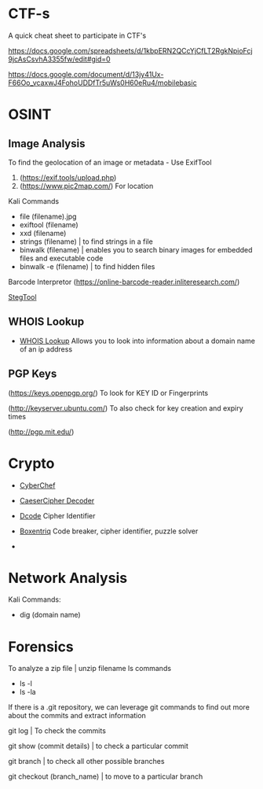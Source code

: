 # CTF-s

A quick cheat sheet to participate in CTF's 

https://docs.google.com/spreadsheets/d/1kbpERN2QCcYjCfLT2RgkNpioFcj9jcAsCsvhA3355fw/edit#gid=0

https://docs.google.com/document/d/13jy41Ux-F66Oo_vcaxwJ4FohoUDDfTr5uWs0H60eRu4/mobilebasic

# OSINT

## Image Analysis

To find the geolocation of an image or metadata - Use ExifTool
1. (https://exif.tools/upload.php)
2. (https://www.pic2map.com/) For location

Kali Commands
- file (filename).jpg
- exiftool (filename)
- xxd (filename)
- strings (filename) | to find strings in a file
- binwalk (filename) | enables you to search binary images for embedded files and executable code
- binwalk -e (filename) | to find hidden files

Barcode Interpretor (https://online-barcode-reader.inliteresearch.com/)

[StegTool](https://georgeom.net/StegOnline/checklist)


## WHOIS Lookup 

- [WHOIS Lookup](https://www.whois.com/whois/)
  Allows you to look into information about a domain name of an ip address

## PGP Keys

(https://keys.openpgp.org/) To look for KEY ID or Fingerprints


(http://keyserver.ubuntu.com/) To also check for key creation and expiry times


(http://pgp.mit.edu/)

# Crypto 

- [CyberChef](https://gchq.github.io/CyberChef/)

- [CaeserCipher Decoder](https://cryptii.com/pipes/caesar-cipher-decoder)

- [Dcode](https://www.dcode.fr/tools-list) Cipher Identifier

- [Boxentriq](https://www.boxentriq.com/)  Code breaker, cipher identifier, puzzle solver

- 

# Network Analysis

Kali Commands:
- dig (domain name)


# Forensics

To analyze a zip file  | unzip filename
ls commands 
- ls -l
- ls -la 

If there is a .git repository, we can leverage git commands to find out more about the commits and extract information


git log | To check the commits 


git show (commit details) | to check a particular commit

git branch | to check all other possible branches 

git checkout (branch_name) | to move to a particular branch 
